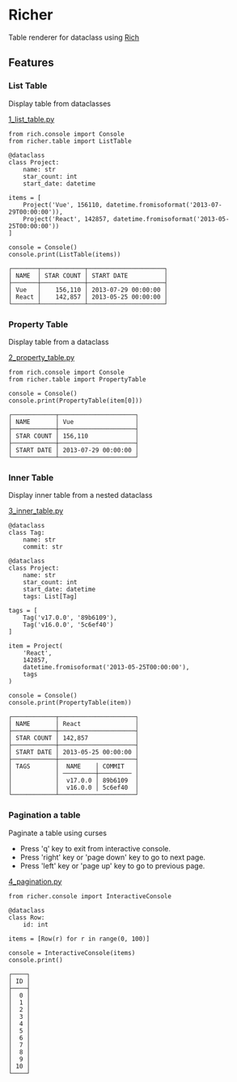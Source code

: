 # Richer

Table renderer for dataclass using [Rich](https://github.com/willmcgugan/rich)

## Features

### List Table

Display table from dataclasses

[1_list_table.py](example/1_list_table.py)

```python3
from rich.console import Console
from richer.table import ListTable

@dataclass
class Project:
    name: str
    star_count: int
    start_date: datetime

items = [
    Project('Vue', 156110, datetime.fromisoformat('2013-07-29T00:00:00')),
    Project('React', 142857, datetime.fromisoformat('2013-05-25T00:00:00'))
]

console = Console()
console.print(ListTable(items))
```

```
┌───────┬────────────┬─────────────────────┐
│ NAME  │ STAR COUNT │ START DATE          │
├───────┼────────────┼─────────────────────┤
│ Vue   │    156,110 │ 2013-07-29 00:00:00 │
│ React │    142,857 │ 2013-05-25 00:00:00 │
└───────┴────────────┴─────────────────────┘
```

### Property Table

Display table from a dataclass

[2_property_table.py](example/2_property_table.py)

```python3
from rich.console import Console
from richer.table import PropertyTable

console = Console()
console.print(PropertyTable(item[0]))
```

```
┌────────────┬─────────────────────┐
│ NAME       │ Vue                 │
├────────────┼─────────────────────┤
│ STAR COUNT │ 156,110             │
├────────────┼─────────────────────┤
│ START DATE │ 2013-07-29 00:00:00 │
└────────────┴─────────────────────┘
```

### Inner Table

Display inner table from a nested dataclass

[3_inner_table.py](example/3_inner_table.py)

```python3
@dataclass
class Tag:
    name: str
    commit: str

@dataclass
class Project:
    name: str
    star_count: int
    start_date: datetime
    tags: List[Tag]

tags = [
    Tag('v17.0.0', '89b6109'),
    Tag('v16.0.0', '5c6ef40')
]

item = Project(
    'React',
    142857,
    datetime.fromisoformat('2013-05-25T00:00:00'),
    tags
)

console = Console()
console.print(PropertyTable(item))
```

```
┌────────────┬─────────────────────┐
│ NAME       │ React               │
├────────────┼─────────────────────┤
│ STAR COUNT │ 142,857             │
├────────────┼─────────────────────┤
│ START DATE │ 2013-05-25 00:00:00 │
├────────────┼─────────────────────┤
│ TAGS       │  NAME    │ COMMIT   │
│            │ ─────────┼───────── │
│            │  v17.0.0 │ 89b6109  │
│            │  v16.0.0 │ 5c6ef40  │
└────────────┴─────────────────────┘
```

### Pagination a table

Paginate a table using curses

- Press 'q' key to exit from interactive console.
- Press 'right' key or 'page down' key to go to next page.
- Press 'left' key or 'page up' key to go to previous page.

[4_pagination.py](example/4_pagination.py)

```python3
from richer.console import InteractiveConsole

@dataclass
class Row:
    id: int

items = [Row(r) for r in range(0, 100)]

console = InteractiveConsole(items)
console.print()
```

```
┌────┐
│ ID │
├────┤
│  0 │
│  1 │
│  2 │
│  3 │
│  4 │
│  5 │
│  6 │
│  7 │
│  8 │
│  9 │
│ 10 │
└────┘
```